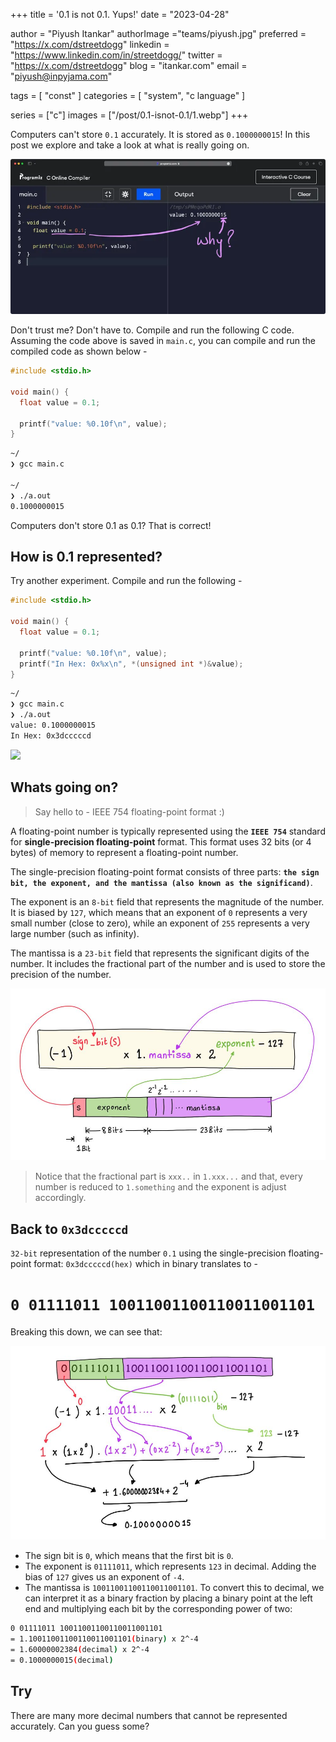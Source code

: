 +++
title = '0.1 is not 0.1. Yups!'
date = "2023-04-28"

author = "Piyush Itankar"
authorImage ="teams/piyush.jpg"
preferred = "https://x.com/dstreetdogg"
linkedin = "https://www.linkedin.com/in/streetdogg/"
twitter = "https://x.com/dstreetdogg"
blog = "itankar.com"
email = "piyush@inpyjama.com"

tags = [
    "const"
]
categories = [
    "system", "c language"
]

series = ["c"]
images = ["/post/0.1-isnot-0.1/1.webp"]
+++

Computers can't store `0.1` accurately. It is stored as `0.1000000015`! In this post we explore and take a look at what is really going on.
<!--more-->

![](1.webp "fig 1. computers cannot accurately store the value 1.0")

Don't trust me? Don't have to. Compile and run the following C code. Assuming the code above is saved in `main.c`, you can compile and run the compiled code as shown below -

```c { title = "main.c", verbatim=false }
#include <stdio.h>

void main() {
  float value = 0.1;

  printf("value: %0.10f\n", value);
}
```
```bash { title = "output on the terminal", verbatim=false }
~/
❯ gcc main.c

~/
❯ ./a.out
0.1000000015
```

Computers don't store 0.1 as 0.1? That is correct!

## How is 0.1 represented?

Try another experiment. Compile and run the following -

```c { title = "main.c", verbatim=false }
#include <stdio.h>

void main() {
  float value = 0.1;

  printf("value: %0.10f\n", value);
  printf("In Hex: 0x%x\n", *(unsigned int *)&value);
}
```
```bash { title = "output on the terminal", verbatim=false }
~/
❯ gcc main.c
❯ ./a.out
value: 0.1000000015
In Hex: 0x3dcccccd
```

![](2.gif)

## Whats going on?

> Say hello to - IEEE 754 floating-point format :)

A floating-point number is typically represented using the **`IEEE 754`** standard for **single-precision floating-point** format. This format uses 32 bits (or 4 bytes) of memory to represent a floating-point number.

The single-precision floating-point format consists of three parts: **`the sign bit, the exponent, and the mantissa (also known as the significand)`**.

The exponent is an `8-bit` field that represents the magnitude of the number. It is biased by `127`, which means that an exponent of `0` represents a very small number (close to zero), while an exponent of `255` represents a very large number (such as infinity).

The mantissa is a `23-bit` field that represents the significant digits of the number. It includes the fractional part of the number and is used to store the precision of the number.

![](3.jpg "fig 2. IEE754 based interpretation of the 32 bits as a floating point number.")

> Notice that the fractional part is `xxx..` in `1.xxx...` and that, every number is reduced to `1.something` and the exponent is adjust accordingly.

## Back to `0x3dcccccd`

`32-bit` representation of the number `0.1` using the single-precision floating-point format: `0x3dcccccd(hex)` which in binary translates to -

# `0 01111011 10011001100110011001101`

Breaking this down, we can see that:

![](4.jpg "fig 3. Computing the floating point value based on the IEEE754 format.")

- The sign bit is `0`, which means that the first bit is `0`.
- The exponent is `01111011`, which represents `123` in decimal. Adding the bias of `127` gives us an exponent of `-4`.
- The mantissa is `10011001100110011001101`. To convert this to decimal, we can interpret it as a binary fraction by placing a binary point at the left end and multiplying each bit by the corresponding power of two:

```bash
0 01111011 10011001100110011001101
= 1.10011001100110011001101(binary) x 2^-4
= 1.60000002384(decimal) x 2^-4
= 0.1000000015(decimal)
```

## Try

There are many more decimal numbers that cannot be represented accurately. Can you guess some?
